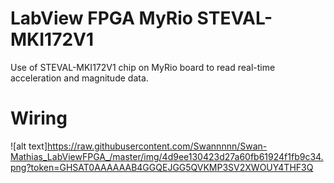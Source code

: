 
# LabView FPGA MyRio STEVAL-MKI172V1

Use of STEVAL-MKI172V1 chip on MyRio board to read real-time acceleration and magnitude data.

# Wiring

![alt text]https://raw.githubusercontent.com/Swannnnn/Swan-Mathias_LabViewFPGA_/master/img/4d9ee130423d27a60fb61924f1fb9c34.png?token=GHSAT0AAAAAAB4GGQEJGG5QVKMP3SV2XWOUY4THF3Q


